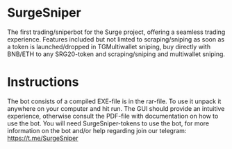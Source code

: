 # SurgeSniper
The first trading/sniperbot for the Surge project, offering a seamless trading experience. Features included but not limted to scraping/sniping as soon as a token is launched/dropped in TGMultiwallet sniping, buy directly with BNB/ETH to any SRG20-token and scraping/sniping and multiwallet sniping. 

# Instructions
The bot consists of a compiled EXE-file is in the rar-file. To use it unpack it anywhere on your computer and hit run. The GUI should provide an intuitive experience, otherwise consult the PDF-file with documentation on how to use the bot. You will need SurgeSniper-tokens to use the bot, for more information on the bot and/or help regarding join our telegram: https://t.me/SurgeSniper
